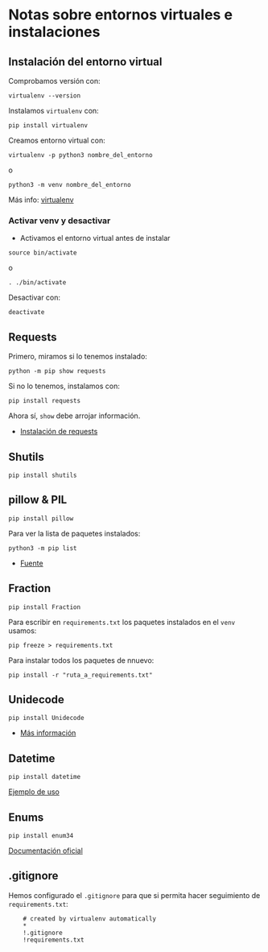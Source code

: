 # Notas sobre entornos virtuales e instalaciones

## Instalación del entorno virtual
Comprobamos versión con:
```
virtualenv --version
```
Instalamos `virtualenv` con:
```
pip install virtualenv
```
Creamos entorno virtual con:
```
virtualenv -p python3 nombre_del_entorno
```
o
```
python3 -m venv nombre_del_entorno
```
Más info: [virtualenv](https://learnpython.com/blog/how-to-use-virtualenv-python/)
### Activar venv y desactivar
- Activamos el entorno virtual antes de instalar
```
source bin/activate
```
o
```
. ./bin/activate
```
Desactivar con:
```
deactivate
```
## Requests
Primero, miramos si lo tenemos instalado:
```
python -m pip show requests
```
Si no lo tenemos, instalamos con:
```
pip install requests
```
Ahora sí, `show` debe arrojar información.

- [Instalación de requests](https://www.activestate.com/resources/quick-reads/how-to-pip-install-requests-python-package/)

## Shutils 
```
pip install shutils
```
## pillow & PIL

```
pip install pillow
```
Para ver la lista de paquetes instalados:
```
python3 -m pip list
```
- [Fuente](https://stackoverflow.com/questions/68439152/how-to-install-pil-with-pip)

## Fraction
```
pip install Fraction
```

Para escribir en `requirements.txt` los paquetes instalados en el `venv` usamos:
```
pip freeze > requirements.txt
```
Para instalar todos los paquetes de nnuevo:
```
pip install -r "ruta_a_requirements.txt"
```
## Unidecode

```
pip install Unidecode
```
- [Más información](https://pypi.org/project/Unidecode/)

## Datetime
```
pip install datetime
```
[Ejemplo de uso](https://pynative.com/python-difference-between-two-dates/)

## Enums
```
pip install enum34
```
[Documentación oficial](https://pypi.org/project/enum/)

## .gitignore
Hemos configurado el `.gitignore` para que si permita hacer seguimiento de `requirements.txt`:
```
    # created by virtualenv automatically
    *
    !.gitignore
    !requirements.txt
```